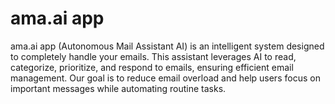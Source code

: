 # ama.ai app

ama.ai app (Autonomous Mail Assistant AI) is an intelligent system designed to completely handle your emails. This assistant leverages AI to read, categorize, prioritize, and respond to emails, ensuring efficient email management. Our goal is to reduce email overload and help users focus on important messages while automating routine tasks.
